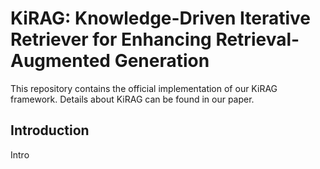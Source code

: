 # KiRAG: Knowledge-Driven Iterative Retriever for Enhancing Retrieval-Augmented Generation

This repository contains the official implementation of our KiRAG framework. Details about KiRAG can be found in our paper. 

## Introduction 
Intro 